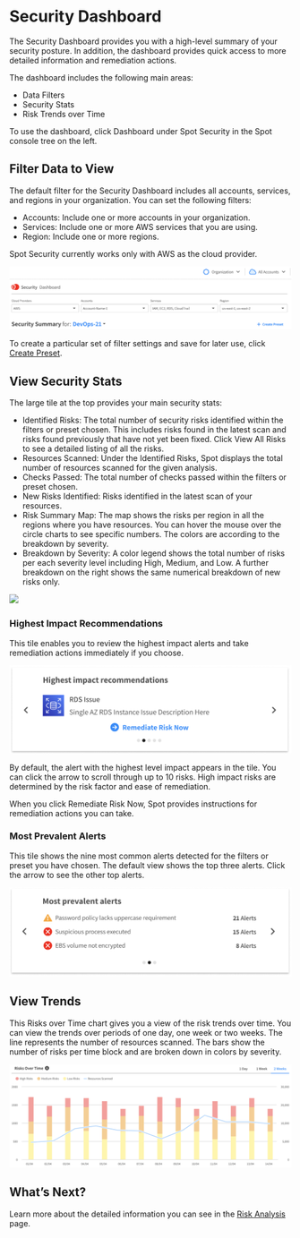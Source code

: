 <meta name="robots" content="noindex">

# Security Dashboard

The Security Dashboard provides you with a high-level summary of your security posture. In addition, the dashboard provides quick access to more detailed information and remediation actions.

The dashboard includes the following main areas:
- Data Filters
- Security Stats
- Risk Trends over Time

To use the dashboard, click Dashboard under Spot Security in the Spot console tree on the left.

## Filter Data to View

The default filter for the Security Dashboard includes all accounts, services, and regions in your organization. You can set the following filters:
- Accounts: Include one or more accounts in your organization.
- Services: Include one or more AWS services that you are using.
- Region: Include one or more regions.

Spot Security currently works only with AWS as the cloud provider.

<img src="/spot-security/_media/features-dashboard-01.png" />

To create a particular set of filter settings and save for later use, click [Create Preset](spot-security/features/security-dashboard/create-preset).

## View Security Stats

The large tile at the top provides your main security stats:
- Identified Risks: The total number of security risks identified within the filters or preset chosen. This includes risks found in the latest scan and risks found previously that have not yet been fixed. Click View All Risks to see a detailed listing of all the risks.
- Resources Scanned: Under the Identified Risks, Spot displays the total number of resources scanned for the given analysis.
- Checks Passed: The total number of checks passed within the filters or preset chosen.
- New Risks Identified: Risks identified in the latest scan of your resources.
- Risk Summary Map: The map shows the risks per region in all the regions where you have resources. You can hover the mouse over the circle charts to see specific numbers. The colors are according to the breakdown by severity.
- Breakdown by Severity: A color legend shows the total number of risks per each severity level including High, Medium, and Low. A further breakdown on the right shows the same numerical breakdown of new risks only.

<img src="/spot-security/_media/features-dashboard-02.png" />

### Highest Impact Recommendations

This tile enables you to review the highest impact alerts and take remediation actions immediately if you choose.

<img src="/spot-security/_media/features-dashboard-03.png" />

By default, the alert with the highest level impact appears in the tile. You can click the arrow to scroll through up to 10 risks. High impact risks are determined by the risk factor and ease of remediation.

When you click Remediate Risk Now, Spot provides instructions for remediation actions you can take.

### Most Prevalent Alerts

This tile shows the nine most common alerts detected for the filters or preset you have chosen. The default view shows the top three alerts. Click the arrow to see the other top alerts.

<img src="/spot-security/_media/features-dashboard-04.png" />

## View Trends

This Risks over Time chart gives you a view of the risk trends over time. You can view the trends over periods of one day, one week or two weeks. The line represents the number of resources scanned. The bars show the number of risks per time block and are broken down in colors by severity.

<img src="/spot-security/_media/features-dashboard-05.png" />

## What’s Next?

Learn more about the detailed information you can see in the [Risk Analysis](spot-security/features/analyze-risks/) page.
